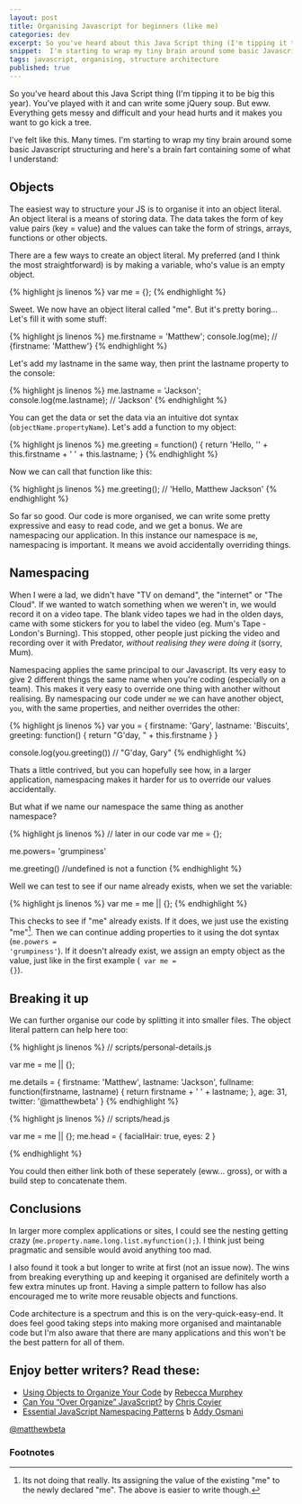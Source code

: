 ```yaml
---
layout: post
title: Organising Javascript for beginners (like me)
categories: dev
excerpt: So you've heard about this Java Script thing (I'm tipping it to be big this year). You've played with it and can write some jQuery soup. But eww. Everything gets messy and difficult and your head hurts  and it makes you want to go kick a tree. I'm starting to wrap my tiny brain around some basic Javascript structuring and here's a brain fart containing some of what I understand
snippet:  I'm starting to wrap my tiny brain around some basic Javascript structuring and here's a brain fart containing some of what I understand
tags: javascript, organising, structure architecture
published: true
---
```


<p class="lede">So you've heard about this Java Script thing (I'm tipping it to be big this year). You've played with it and can write some jQuery soup. But eww. Everything gets messy and difficult and your head hurts  and it makes you want to go kick a tree.</p>

<p class="dropcap">I've felt like this. Many times. I'm starting to wrap my tiny brain around some basic Javascript structuring and here's a brain fart containing some of what I understand:</p>

## Objects

The easiest way to structure your JS is to organise it into an object literal. An object literal is a means of storing data. The data takes the form of key value pairs (key = value) and the values can take the form of strings, arrays, functions or other objects.

There are a few ways to create an object literal. My preferred (and I think the most straightforward) is by making a variable, who's value is an empty object.

{% highlight js linenos %}
var me = {};
{% endhighlight %}

Sweet. We now have an object literal called "me". But it's pretty boring... Let's fill it with some stuff:

{% highlight js linenos %}
me.firstname = 'Matthew';
console.log(me); // {firstname: 'Matthew'}
{% endhighlight %}

Let's add my lastname in the same way, then print the lastname property to the console:

{% highlight js linenos %}
me.lastname = 'Jackson';
console.log(me.lastname); // 'Jackson'
{% endhighlight %}

You can get the data or set the data via an intuitive dot syntax (<code>objectName.propertyName</code>). Let's add a function to my object:

{% highlight js linenos %}
me.greeting = function() {
  return 'Hello, '' + this.firstname + ' ' + this.lastname;
}
{% endhighlight %}

Now we can call that function like this:

{% highlight js linenos %}
me.greeting(); // 'Hello, Matthew Jackson'
{% endhighlight %}

So far so good. Our code is more organised, we can write some pretty expressive and easy to read code, and we get a bonus. We are namespacing our application. In this instance our namespace is <code>me</code>, namespacing is important. It means we avoid accidentally overriding things.

## Namespacing

When I were a lad, we didn't have "TV on demand", the "internet" or "The Cloud". If we wanted to watch something when we weren't in, we would record it on a video tape. The blank video tapes we had in the olden days, came with some stickers for you to label the video (eg. Mum's Tape - London's Burning). This stopped, other people just picking the video and recording over it with Predator, _without realising they were doing it_ (sorry, Mum).  

Namespacing applies the same principal to our Javascript. Its very easy to give 2 different things the same name when you're coding (especially on a team). This makes it very easy to override one thing with another without realising. By namespacing our code under <code>me</code> we can have another object, <code>you</code>, with the same properties, and neither overrides the other:

{% highlight js linenos %}
var you = {
  firstname: 'Gary',
  lastname: 'Biscuits',
  greeting: function() {
    return "G'day, " + this.firstname
  }
}

console.log(you.greeting()) // "G'day, Gary"
{% endhighlight %}

Thats a little contrived, but you can hopefully see how, in a larger application, namespacing makes it harder for us to override our values accidentally.

But what if we name our namespace the same thing as another namespace?

{% highlight js linenos %}
// later in our code
var me = {};

me.powers= 'grumpiness'

me.greeting() //undefined is not a function
{% endhighlight %}

Well we can test to see if our name already exists, when we set the variable:

{% highlight js linenos %}
var me = me || {};
{% endhighlight %}

This checks to see if "me" already exists. If it does, we just use the existing "me"[^1]. Then we can continue adding properties to it using the dot syntax (<code>me.powers = 'grumpiness'</code>). If it doesn't already exist, we assign an empty object as the value, just like in the first example (<code> var me = {}</code>).

## Breaking it up

We can further organise our code by splitting it into smaller files. The object literal pattern can help here too:

{% highlight js linenos %}
// scripts/personal-details.js

var me = me || {};

me.details = {
  firstname: 'Matthew',
  lastname: 'Jackson',
  fullname: function(firstname, lastname) {
    return firstname + ' ' + lastname;
  },
  age: 31,
  twitter: '@matthewbeta'
}
{% endhighlight %}

{% highlight js linenos %}
// scripts/head.js

var me = me || {};
me.head = {
  facialHair: true,
  eyes: 2
}

{% endhighlight %}

You could then either link both of these seperately (eww... gross), or with a build step to concatenate them.

## Conclusions

In larger more complex applications or sites, I could see the nesting getting crazy (<code>me.property.name.long.list.myfunction();</code>). I think just being pragmatic and sensible would avoid anything too mad.

I also found it took a but longer to write at first (not an issue now). The wins from breaking everything up and keeping it organised are definitely worth a few extra minutes up front. Having a simple pattern to follow has also encouraged me to write more reusable objects and functions.

Code architecture is a spectrum and this is on the very-quick-easy-end. It does feel good taking steps into making more organised and maintanable code but I'm also aware that there are many applications and this won't be the best pattern for all of them.

## Enjoy better writers? Read these:

* [Using Objects to Organize Your Code](http://rmurphey.com/blog/2009/10/15/using-objects-to-organize-your-code/) by [Rebecca Murphey](https://twitter.com/rmurphey)
* [Can You “Over Organize” JavaScript?](http://css-tricks.com/can-you-over-organize-javascript/) by [Chris Coyier](https://twitter.com/chriscoyier)
* [Essential JavaScript Namespacing Patterns](http://addyosmani.com/blog/essential-js-namespacing/) b [Addy Osmani](https://twitter.com/addyosmani)


<a href="http://twitter.com/matthewbeta" class="signature">@matthewbeta</a>

<h3 class="heading heading--sub">Footnotes</h3>

[^1]: Its not doing that really. Its assigning the value of the existing "me" to the newly declared "me". The above is easier to write though.  

